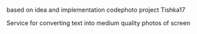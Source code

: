 
based on idea and implementation codephoto project Tishka17

Service for converting text into medium quality photos of screen
